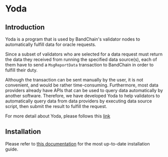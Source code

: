 # Yoda

## Introduction

Yoda is a program that is used by BandChain's validator nodes to automatically fulfill data for oracle requests.

Since a subset of validators who are selected for a data request must return the data they received from running the specified data source(s), each of them have to send a `MsgReportData` transaction to BandChain in order to fulfill their duty.

Although the transaction can be sent manually by the user, it is not convenient, and would be rather time-consuming. Furthermore, most data providers already have APIs that can be used to query data automatically by another software. Therefore, we have developed Yoda to help validators to automatically query data from data providers by executing data source script, then submit the result to fulfill the request.

For more detail about Yoda, please follows this [link](https://docs.bandchain.org/node-validators/yoda)

## Installation

Please refer to [this documentation](https://docs.bandchain.org/node-validators/run-node/joining-mainnet/installation#step-5-setup-yoda) for the most up-to-date installation guide.
